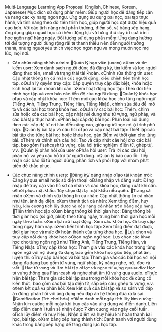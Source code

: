 Multi-Language Learning App Proposal
(English, Chinese, Korean, Japanese)
Mục đích sử dụng phần mềm: Giúp người học dễ dàng tiếp cận và nâng cao kỹ năng ngôn ngữ. Ứng dụng sử dụng bài học, bài tập thực hành, và tính năng theo dõi tiến trình học, giúp người học đạt được hiệu quả cao hơn. Với các tính năng như phần thưởng, điểm số, và bảng xếp hạng, ứng dụng giúp người học có thêm động lực và hứng thú duy trì quá trình học ngôn ngữ hàng ngày.
Đối tượng sử dụng phần mềm: Ứng dụng hướng tới đối tượng người dùng rộng rãi từ thanh thiếu niên đến người trưởng thành, những người yêu thích việc học ngôn ngữ và mong muốn học mọi lúc, mọi nơi.
- Các chức năng chính admin:
Quản lý học viên (users)
oXem và tìm kiếm user: Xem danh sách người dùng đã đăng ký, tìm kiếm và lọc người dùng theo tên, email và trạng thái tài khoản.
oChỉnh sửa thông tin user: Cập nhật thông tin cá nhân của người dùng, điều chỉnh tiến trình học tập.
oQuản lý quyền truy cập: Cấp quyền truy cập đặc biệt, khóa hoặc kích hoạt lại tài khoản khi cần.
oXem hoạt động học tập: Theo dõi tiến trình học tập và xem báo cáo tiến độ của người dùng.
Quản lý khóa học
oTạo và cập nhật khóa học: Thêm mới các khóa học cho từng ngôn ngữ (Tiếng Anh, Tiếng Trung, Tiếng Hàn, Tiếng Nhật), chỉnh sửa tiêu đề, mô tả và các bài học trong khóa học.
oQuản lý các bài học: Thêm, chỉnh sửa hoặc xóa các bài học, cập nhật nội dung như từ vựng, ngữ pháp, và các bài tập thực hành.
oPhân loại cấp độ bài học: Phân loại nội dung theo các cấp độ từ cơ bản đến nâng cao, giúp người học có lộ trình phù hợp.
Quản lý bài tập và câu hỏi
oTạo và cập nhật bài tập: Thiết lập các bài tập cho từng bài học hoặc khóa học, gán điểm và thời gian cho từng bài.
oThêm và chỉnh sửa câu hỏi: Tạo và cập nhật câu hỏi cho các bài tập, bao gồm flashcash từ vựng, câu hỏi trắc nghiệm, điền từ, ghép từ, v.v. 
Quản lý phản hồi của user
oPhản hồi user: Trả lời các câu hỏi, phản hồi và yêu cầu hỗ trợ từ người dùng.
oQuản lý báo cáo lỗi: Tiếp nhận các báo lỗi từ người dùng, phân tích và phối hợp với nhóm phát triển để khắc phục.


- Các chức năng chính users:
Đăng ký/ đăng nhập
oTạo tài khoản mới: Đăng ký qua email hoặc số điện thoại. 
oĐăng nhập và đăng xuất: Đăng nhập để truy cập vào hồ sơ cá nhân và các khóa học, đăng xuất khi cần.
oKhôi phục mật khẩu: Tùy chọn đặt lại mật khẩu nếu quên.
Trang cá nhân
oXem và chỉnh sửa thông tin cá nhân: Cập nhật thông tin cá nhân như tên, ảnh đại diện.
oXem thành tích cá nhân: Xem tổng điểm, huy hiệu, kim cương tích lũy được và xếp hạng cá nhân trên bảng xếp hạng.
Tiến trình học tập
oXem bảng thống kê thời gian học: Bảng thống kê thời gian học (số giờ, phút) theo từng ngày, trung bình thời gian học mỗi ngày theo tuần.
oXem lịch sử hoạt động: Xem các khóa học đã truy cập trong ngày hôm nay.
oXem tiến trình học tập: Xem tổng điểm đạt được, thời gian học và mức độ hoàn thành của từng khóa học.
Lựa chọn và truy cập nội dung khóa học
oChọn ngôn ngữ học: Lựa chọn các khóa học cho từng ngôn ngữ như Tiếng Anh, Tiếng Trung, Tiếng Hàn, và Tiếng Nhật.
oTruy cập khóa học: Tham gia vào các khóa học trong từng ngôn ngữ với nội dung đa dạng bao gồm khóa học giao tiếp, phát âm, luyện thi.
oTruy cập bài học và bài tập: Tham gia vào các bài học với nội dung đa dạng bao gồm từ vựng, ngữ pháp, kỹ năng nghe, nói, đọc và viết.
Học từ vựng và làm bài tập 
oHọc và nghe từ vựng qua audio: Học từ vựng thông qua Flashcash và nghe phát âm từ vựng qua audio.
oThực hiện bài tập: Tham gia các bài tập sau trong mỗi khóa học để củng cố kiến thức, bao gồm các bài tập điền từ, sắp xếp câu, ghép từ vựng, v.v.
oXem kết quả và phản hồi: Xem kết quả của bài tập và so sánh với đáp án đúng, phản hồi với ứng dụng nếu đáp án hệ thống đưa ra là sai.
Gamification (Trò chơi hóa)
oĐiểm danh mỗi ngày tích lũy kim cương: Nhận kim cương mỗi ngày khi truy cập vào ứng dụng và điểm danh. Liên tiếp điểm danh 1 tuần sẽ nhận được 7 kim cương vào ngày cuối tuần.
oTích lũy điểm và huy hiệu: Nhận điểm và huy hiệu khi hoàn thành bài học, bài tập.
oXem bảng xếp hạng thành tích: Cạnh tranh với người dùng khác trong bảng xếp hạng để tăng động lực học tập.
